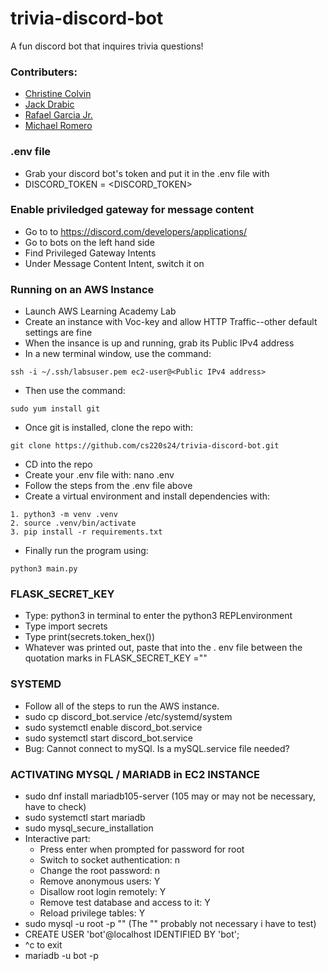 # trivia-discord-bot
A fun discord bot that inquires trivia questions!

### Contributers:
- [Christine Colvin](https://github.com/christinecolvin)
- [Jack Drabic](https://github.com/JackJack7890)
- [Rafael Garcia Jr.](https://github.com/RGJ-713)
- [Michael Romero](https://github.com/MichaelRomero1)

### .env file
- Grab your discord bot's token and put it in the .env file with
- DISCORD_TOKEN = <DISCORD_TOKEN>

### Enable priviledged gateway for message content
- Go to to https://discord.com/developers/applications/
- Go to bots on the left hand side
- Find Privileged Gateway Intents
- Under Message Content Intent, switch it on

### Running on an AWS Instance
- Launch AWS Learning Academy Lab
- Create an instance with Voc-key and allow HTTP Traffic--other default settings are fine
- When the insance is up and running, grab its Public IPv4 address
- In a new terminal window, use the command: 
```
ssh -i ~/.ssh/labsuser.pem ec2-user@<Public IPv4 address>
```
- Then use the command: 
```
sudo yum install git
```
- Once git is installed, clone the repo with: 
```
git clone https://github.com/cs220s24/trivia-discord-bot.git
```
- CD into the repo
- Create your .env file with: nano .env
- Follow the steps from the .env file above
- Create a virtual environment and install dependencies with:
```
1. python3 -m venv .venv
2. source .venv/bin/activate
3. pip install -r requirements.txt
```
- Finally run the program using: 
```
python3 main.py
```

### FLASK_SECRET_KEY
- Type: python3 in terminal to enter the python3 REPLenvironment
- Type import secrets
- Type print(secrets.token_hex())
- Whatever was printed out, paste that into the . env file between the quotation marks in FLASK_SECRET_KEY =""

### SYSTEMD

- Follow all of the steps to run the AWS instance.
- sudo cp discord_bot.service /etc/systemd/system
- sudo systemctl enable discord_bot.service
- sudo systemctl start discord_bot.service
- Bug: Cannot connect to mySQl. Is a mySQL.service file needed?

### ACTIVATING MYSQL / MARIADB in EC2 INSTANCE

- sudo dnf install mariadb105-server (105 may or may not be necessary, have to check)
- sudo systemctl start mariadb
- sudo mysql_secure_installation
- Interactive part:
    - Press enter when prompted for password for root
    - Switch to socket authentication: n
    - Change the root password: n
    - Remove anonymous users: Y
    - Disallow root login remotely: Y
    - Remove test database and access to it: Y
    - Reload privilege tables: Y
- sudo mysql -u root -p "" (The "" probably not necessary i have to test)
- CREATE USER 'bot'@localhost IDENTIFIED BY 'bot';
- ^c to exit
- mariadb -u bot -p


